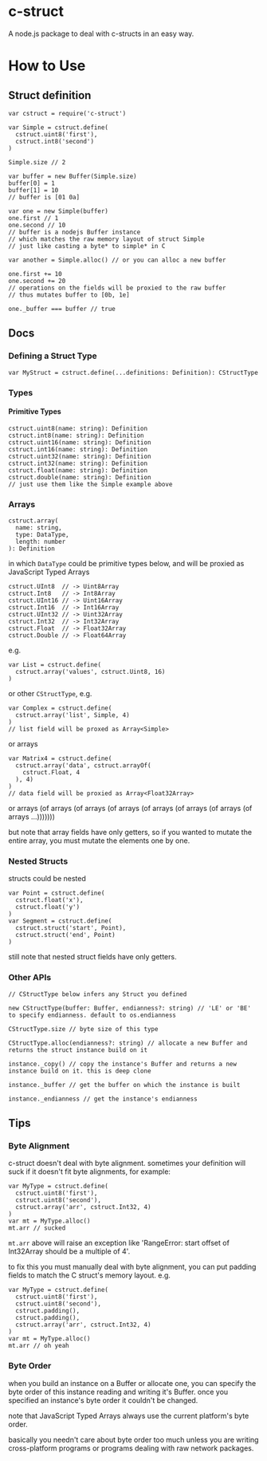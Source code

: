 # c-struct

A node.js package to deal with c-structs in an easy way.

# How to Use

## Struct definition

```
var cstruct = require('c-struct')

var Simple = cstruct.define(
  cstruct.uint8('first'),
  cstruct.int8('second')
)

Simple.size // 2

var buffer = new Buffer(Simple.size)
buffer[0] = 1
buffer[1] = 10
// buffer is [01 0a]

var one = new Simple(buffer)
one.first // 1
one.second // 10
// buffer is a nodejs Buffer instance
// which matches the raw memory layout of struct Simple
// just like casting a byte* to simple* in C

var another = Simple.alloc() // or you can alloc a new buffer

one.first += 10
one.second += 20
// operations on the fields will be proxied to the raw buffer
// thus mutates buffer to [0b, 1e]

one._buffer === buffer // true
```

## Docs

### Defining a Struct Type

```
var MyStruct = cstruct.define(...definitions: Definition): CStructType
```

### Types

#### Primitive Types

```
cstruct.uint8(name: string): Definition
cstruct.int8(name: string): Definition
cstruct.uint16(name: string): Definition
cstruct.int16(name: string): Definition
cstruct.uint32(name: string): Definition
cstruct.int32(name: string): Definition
cstruct.float(name: string): Definition
cstruct.double(name: string): Definition
// just use them like the Simple example above
```

### Arrays

```
cstruct.array(
  name: string,
  type: DataType,
  length: number
): Definition
```

in which `DataType` could be primitive types below, and will be proxied as JavaScript Typed Arrays

```
cstruct.UInt8  // -> Uint8Array
cstruct.Int8   // -> Int8Array
cstruct.UInt16 // -> Uint16Array
cstruct.Int16  // -> Int16Array
cstruct.UInt32 // -> Uint32Array
cstruct.Int32  // -> Int32Array
cstruct.Float  // -> Float32Array
cstruct.Double // -> Float64Array
```

e.g.

```
var List = cstruct.define(
  cstruct.array('values', cstruct.Uint8, 16)
)
```

or other `CStructType`, e.g.

```
var Complex = cstruct.define(
  cstruct.array('list', Simple, 4)
)
// list field will be proxed as Array<Simple>
```

or arrays

```
var Matrix4 = cstruct.define(
  cstruct.array('data', cstruct.arrayOf(
    cstruct.Float, 4
  ), 4)
)
// data field will be proxied as Array<Float32Array>
```

or arrays (of arrays (of arrays (of arrays (of arrays (of arrays (of arrays (of arrays ...)))))))

but note that array fields have only getters, so if you wanted to mutate the entire array, you must mutate the elements one by one.

### Nested Structs

structs could be nested

```
var Point = cstruct.define(
  cstruct.float('x'),
  cstruct.float('y')
)
var Segment = cstruct.define(
  cstruct.struct('start', Point),
  cstruct.struct('end', Point)
)
```

still note that nested struct fields have only getters.

### Other APIs

```
// CStructType below infers any Struct you defined

new CStructType(buffer: Buffer, endianness?: string) // 'LE' or 'BE' to specify endianness. default to os.endianness

CStructType.size // byte size of this type

CStructType.alloc(endianness?: string) // allocate a new Buffer and returns the struct instance build on it

instance._copy() // copy the instance's Buffer and returns a new instance build on it. this is deep clone

instance._buffer // get the buffer on which the instance is built

instance._endianness // get the instance's endianness
```

## Tips

### Byte Alignment

c-struct doesn't deal with byte alignment. sometimes your definition will suck if it doesn't fit byte alignments, for example:

```
var MyType = cstruct.define(
  cstruct.uint8('first'),
  cstruct.uint8('second'),
  cstruct.array('arr', cstruct.Int32, 4)
)
var mt = MyType.alloc()
mt.arr // sucked
```

`mt.arr` above will raise an exception like 'RangeError: start offset of Int32Array should be a multiple of 4'.

to fix this you must manually deal with byte alignment, you can put padding fields to match the C struct's memory layout. e.g.

```
var MyType = cstruct.define(
  cstruct.uint8('first'),
  cstruct.uint8('second'),
  cstruct.padding(),
  cstruct.padding(),
  cstruct.array('arr', cstruct.Int32, 4)
)
var mt = MyType.alloc()
mt.arr // oh yeah
```

### Byte Order

when you build an instance on a Buffer or allocate one, you can specify the byte order of this instance reading and writing it's Buffer. once you specified an instance's byte order it couldn't be changed.

note that JavaScript Typed Arrays always use the current platform's byte order.

basically you needn't care about byte order too much unless you are writing cross-platform programs or programs dealing with raw network packages.
